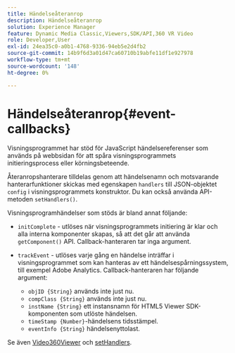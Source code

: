 ```yaml
---
title: Händelseåteranrop
description: Händelseåteranrop
solution: Experience Manager
feature: Dynamic Media Classic,Viewers,SDK/API,360 VR Video
role: Developer,User
exl-id: 24ea35c0-a0b1-4768-9336-94eb5e2d4fb2
source-git-commit: 14b9f6d3a01d47ca60710b19abfe11df1e927978
workflow-type: tm+mt
source-wordcount: '148'
ht-degree: 0%

---
```


# Händelseåteranrop{#event-callbacks}

Visningsprogrammet har stöd för JavaScript händelsereferenser som används på webbsidan för att spåra visningsprogrammets initieringsprocess eller körningsbeteende.

Återanropshanterare tilldelas genom att händelsenamn och motsvarande hanterarfunktioner skickas med egenskapen `handlers` till JSON-objektet `config` i visningsprogrammets konstruktor. Du kan också använda API-metoden `setHandlers()`.

Visningsprogramhändelser som stöds är bland annat följande:

* `initComplete` - utlöses när visningsprogrammets initiering är klar och alla interna komponenter skapas, så att det går att använda `getComponent()` API. Callback-hanteraren tar inga argument.
* `trackEvent` - utlöses varje gång en händelse inträffar i visningsprogrammet som kan hanteras av ett händelsespårningssystem, till exempel Adobe Analytics. Callback-hanteraren har följande argument:

   * `objID {String}` används inte just nu.
   * `compClass {String}` används inte just nu.
   * `instName {String}` ett instansnamn för HTML5 Viewer SDK-komponenten som utlöste händelsen.
   * `timeStamp {Number}`-händelsens tidsstämpel.
   * `eventInfo {String}` händelsenyttolast.

Se även [Video360Viewer](../../c-html5-aem-asset-viewers/c-html5-aem-video360/c-html5-aem-video360-javascriptapiref/r-html5-aem-video360-javascriptapiref-video360viewer.md#reference-bd16cadc0c054fafb0db4994741d47cd) och [setHandlers](../../c-html5-aem-asset-viewers/c-html5-aem-video360/c-html5-aem-video360-javascriptapiref/r-html5-aem-video360-javascriptapiref-sethandlers.md#reference-d76f126ac4354dc282e56afd49a0c643).
